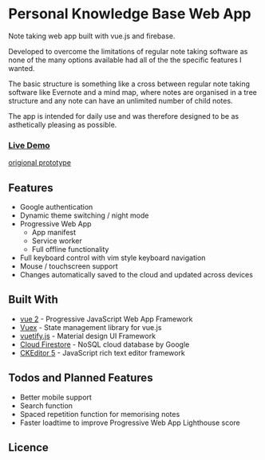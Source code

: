 # Personal Knowledge Base Web App

Note taking web app built with vue.js and firebase.

Developed to overcome the limitations of regular note taking software as none of the many options available had all of the the specific features I wanted.

The basic structure is something like a cross between regular note taking software like Evernote and a mind map, where notes are organised in a tree structure and any note can have an unlimited number of child notes.

The app is intended for daily use and was therefore designed to be as asthetically pleasing as possible.


<!-- ? screenshot/gif -->

### [Live Demo](//pkb-pwa.firebaseapp.com/)
[origional prototype](//pkb-app.firebaseapp.com/#/)

## Features
* Google authentication
* Dynamic theme switching / night mode
* Progressive Web App
  * App manifest
  * Service worker
  * Full offline functionality
* Full keyboard control with vim style keyboard navigation
* Mouse / touchscreen support
* Changes automatically saved to the cloud and updated across devices

## Built With
* [vue 2](//vuejs.org) - Progressive JavaScript Web App Framework
* [Vuex](//vuex.vuejs.org/en/intro.html) - State management library for vue.js
* [vuetify.js](//vuetifyjs.com/) - Material design UI Framework
* [Cloud Firestore](//firebase.google.com/docs/firestore/) - NoSQL cloud database by Google
* [CKEditor 5](//ckeditor.com/ckeditor-5-framework/) - JavaScript rich text editor framework

## Todos and Planned Features
* Better mobile support
* Search function
* Spaced repetition function for memorising notes
* Faster loadtime to improve Progressive Web App Lighthouse score


<!-- ## Build Setup -->

## Licence
